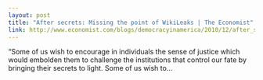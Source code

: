 ```yaml
---
layout: post
title: "After secrets: Missing the point of WikiLeaks | The Economist"
link: http://www.economist.com/blogs/democracyinamerica/2010/12/after_secrets
---
```

“Some of us wish to encourage in individuals the sense of
justice which would embolden them to challenge the institutions
that control our fate by bringing their secrets to light. Some of
us wish to…
